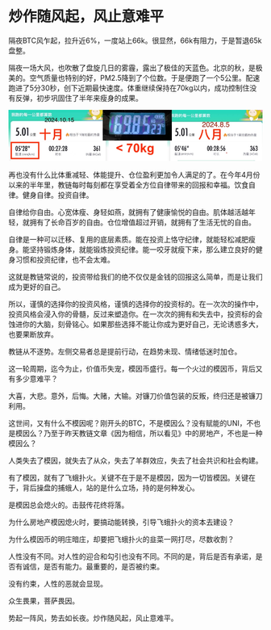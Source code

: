 # 炒作随风起，风止意难平

隔夜BTC风乍起，拉升近6%，一度站上66k。很显然，66k有阻力，于是暂退65k盘整。

隔夜一场大风，也吹散了盘旋几日的雾霾，露出了极佳的天蓝色。北京的秋，是极美的。空气质量也特别的好，PM2.5降到了个位数。于是便跑了一个5公里。配速跑进了5分30秒，创下近期最快速度。体重继续保持在70kg以内，成功控制住没有反弹，初步巩固住了半年来瘦身的成果。

![](2024-10-15-A01.jpg)

再也没有什么比体重减轻、体能提升、仓位盈利更加令人满足的了。在今年4月份以来的半年里，教链每时每刻都在享受着全方位自律带来的回报和幸福。饮食自律。健身自律。投资自律。

自律给你自由。心宽体瘦、身轻如燕，就拥有了健康愉悦的自由。肌体越活越年轻，就拥有了长命百岁的自由。仓位增值超过开销，就拥有了生活无忧的自由。

自律是一种可以迁移、复用的底层素质。能在投资上恪守纪律，就能轻松减肥瘦身。能坚持锻炼身体，就能锻炼投资纪律。能一咬牙就瘦下来，那么建立良好的健身习惯和投资纪律，也不会太难。

这就是教链常说的，投资带给我们的绝不仅仅是金钱的回报这么简单，而是让我们成为更好的自己。

所以，谨慎的选择你的投资风格，谨慎的选择你的投资标的。在一次次的操作中，投资风格会浸入你的骨髓，反过来塑造你。在一次次的拥有和失去中，投资标的会蚀进你的大脑，刻骨铭心。如果那些选择不能让你成为更好自己，无论诱惑多大，也要果断放弃。

教链从不逐势。左侧交易者总是提前行动，在趋势未现、情绪低迷时加仓。

这一轮周期，迄今为止，价值币失宠，模因币盛行。每一个火过的模因币，背后又有多少意难平？

大喜，大悲。意外，后悔。大赌，大输。对镰刀价值包装的反叛，终归还是被镰刀利用。

这世间，又有什么不模因呢？刚开头的BTC，不是模因么？没有赋能的UNI，不也是模因么？乃至于昨天教链文章《因为相信，所以看见》中的房地产，不也是一种模因么？

人类失去了模因，就失去了从众，失去了羊群效应，失去了社会共识和社会构建。

有了模因，就有了飞蛾扑火。关键不在于是不是模因，因为一切皆模因。关键在于，背后操盘的捕蛾人，站的是什么立场，持的是何种发心。

是模因总会熄火的。击鼓传花终将落。

为什么房地产模因熄火时，要搞动能转换，引导飞蛾扑火的资本去建设？

为什么模因币的明庄暗庄，却要把飞蛾扑火的韭菜一网打尽，尽数收割？

人性没有不同。对人性的迎合和勾引也没有不同。不同的是，背后是否有承诺，是否有诚信，是否有能力。最重要的，是否被约束。

没有约束，人性的恶就会显现。

众生畏果，菩萨畏因。

势起一阵风，势去如长夜。炒作随风起，风止意难平。
